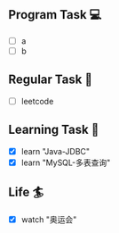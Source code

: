 

## Program Task  💻
- [ ] a
- [ ] b

## Regular Task  🤡
- [ ] leetcode

## Learning Task 🎯
- [x] learn "Java-JDBC"
- [x] learn "MySQL-多表查询"

## Life 🏄
- [x] watch "奥运会"
